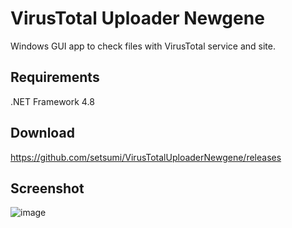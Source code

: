 # VirusTotal Uploader Newgene

Windows GUI app to check files with VirusTotal service and site.

## Requirements

.NET Framework 4.8

## Download

https://github.com/setsumi/VirusTotalUploaderNewgene/releases

## Screenshot

![image](https://github.com/user-attachments/assets/82b1a1ac-7048-4210-9296-140f6ac49a3d)
